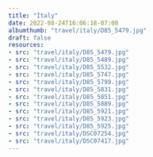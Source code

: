 ```yaml
---
title: "Italy"
date: 2022-08-24T16:06:18-07:00
albumthumb: "travel/italy/D85_5479.jpg"
draft: false
resources:
- src: "travel/italy/D85_5479.jpg"
- src: "travel/italy/D85_5489.jpg"
- src: "travel/italy/D85_5532.jpg"
- src: "travel/italy/D85_5747.jpg"
- src: "travel/italy/D85_5799.jpg"
- src: "travel/italy/D85_5831.jpg"
- src: "travel/italy/D85_5851.jpg"
- src: "travel/italy/D85_5889.jpg"
- src: "travel/italy/D85_5921.jpg"
- src: "travel/italy/D85_5923.jpg"
- src: "travel/italy/D85_5925.jpg"
- src: "travel/italy/DSC07254.jpg"
- src: "travel/italy/DSC07417.jpg"
---
```


